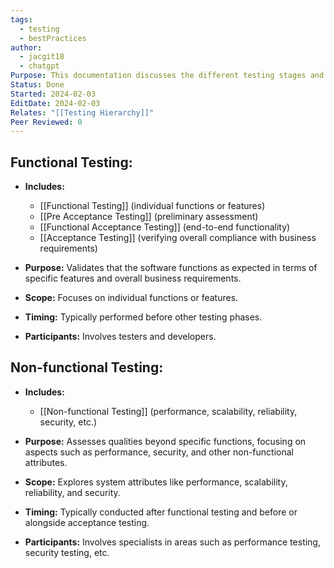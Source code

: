 ```yaml
---
tags:
  - testing
  - bestPractices
author:
  - jacgit18
  - chatgpt
Purpose: This documentation discusses the different testing stages and how they relate to each other.
Status: Done
Started: 2024-02-03
EditDate: 2024-02-03
Relates: "[[Testing Hierarchy]]"
Peer Reviewed: 0
---
```

## Functional Testing:
   - **Includes:**
      - [[Functional Testing]] (individual functions or features)
      - [[Pre Acceptance Testing]] (preliminary assessment)
      - [[Functional Acceptance Testing]] (end-to-end functionality)
      - [[Acceptance Testing]] (verifying overall compliance with business requirements)

   - **Purpose:** Validates that the software functions as expected in terms of specific features and overall business requirements.
   - **Scope:** Focuses on individual functions or features.
   - **Timing:** Typically performed before other testing phases.
   - **Participants:** Involves testers and developers.

## Non-functional Testing:
   - **Includes:**
      - [[Non-functional Testing]] (performance, scalability, reliability, security, etc.)

   - **Purpose:** Assesses qualities beyond specific functions, focusing on aspects such as performance, security, and other non-functional attributes.
   - **Scope:** Explores system attributes like performance, scalability, reliability, and security.
   - **Timing:** Typically conducted after functional testing and before or alongside acceptance testing.
   - **Participants:** Involves specialists in areas such as performance testing, security testing, etc.


